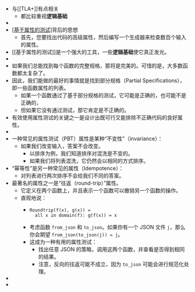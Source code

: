 - 与[[TLA+]]有点相关
	- 都比较重视**逻辑基础**
-
- [[基于属性的测试]](PBT)背后的思想
	- 首先，您要找出代码的高级属性，然后编写一个生成器来检查数百个输入的属性。
- [[基于属性的测试]]是一个强大的工具，一些**逻辑基础**使它真正发光。
-
- 如果我们总能找到每个函数的完整规格，那将是完美的。可惜的是，大多数函数都太复杂了。
- 因此，我们能做的最好的事情就是找到部分规格（Partial Specifications），即一些函数属性的列表。
	- 如果一个函数通过了基于部分规格的测试，它可能是正确的，也可能不是正确的，
	- 但如果它没有通过测试，那它肯定是不正确的。
- 有效使用属性测试的关键之一是设计出既可行又能排除不正确代码的良好属性。
-
- 一种常见的属性测试（PBT）属性是某种“不变性”（invariance）：
	- 如果我们改变输入，答案不会改变。
		- 以排序为例，我们知道排序对混洗是不变的。
		- 如果我们将列表混洗，它仍然会以相同的方式排序。
- “幂等性”是另一种常见的属性（Idempotence）：
	- 对列表进行两次排序不会给我们不同的答案。
- 最著名的属性之一是“往返（round-trip）”属性。
	- 它定义在两个函数上，并且表示一个函数可以撤销另一个函数的操作。
	- 直观地说：
		- ```
		  Roundtrip(f(x), g(x)) =
		    all x in domain(f): g(f(x)) = x
		  ```
		- 考虑函数 `from_json` 和 `to_json`。如果你有一个 JSON 文件 `j`，那么你会期望 `from_json(to_json(j)) = j`。
		- 这成为一种有用的属性测试：
			- 找出任意 JSON 的策略，调用这两个函数，并查看是否得到相同的结果。
			- 注意，反向的往返可能不成立，因为 `to_json` 可能会进行规范化处理。
-
-